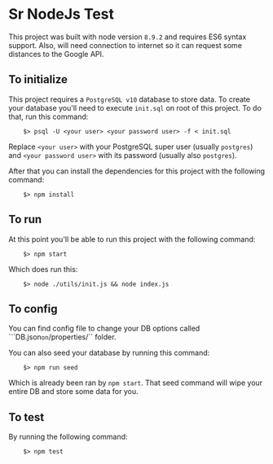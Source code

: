 # Sr NodeJs Test

This project was built with node version ``8.9.2`` and requires ES6 syntax support. Also, will need connection to internet
so it can request some distances to the Google API.

## To initialize

This project requires a ``PostgreSQL v10`` database to store data. To create your database you'll need to execute ``init.sql``
on root of this project. To do that, run this command:

```
    $> psql -U <your user> <your password user> -f < init.sql
```

Replace ``<your user>`` with your PostgreSQL super user (usually ``postgres``) and ``<your password user>`` with its password
(usually also ``postgres``).

After that you can install the dependencies for this project with the following command:

```
    $> npm install
```

## To run

At this point you'll be able to run this project with the following command:

```
    $> npm start
```

Which does run this:

```
    $> node ./utils/init.js && node index.js
```

## To config

You can find config file to change your DB options called ```DB.json`` on ``/properties/`` folder.

You can also seed your database by running this command:

```
    $> npm run seed
```

Which is already been ran by ``npm start``. That seed command will wipe your entire DB and store some data for you.

## To test

By running the following command:

```
    $> npm test
```